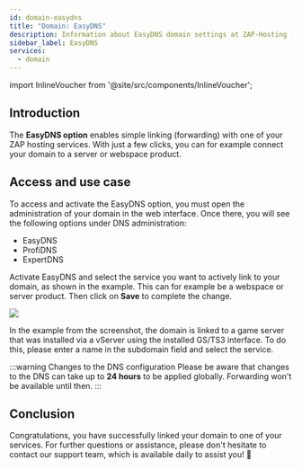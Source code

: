 ```yaml
---
id: domain-easydns
title: "Domain: EasyDNS"
description: Information about EasyDNS domain settings at ZAP-Hosting - ZAP-Hosting.com documentation
sidebar_label: EasyDNS
services:
  - domain
---
```


import InlineVoucher from '@site/src/components/InlineVoucher';

## Introduction

The **EasyDNS option** enables simple linking (forwarding) with one of your ZAP hosting services. With just a few clicks, you can for example connect your domain to a server or webspace product. 



## Access and use case

To access and activate the EasyDNS option, you must open the administration of your domain in the web interface. Once there, you will see the following options under DNS administration: 

- EasyDNS
- ProfiDNS
- ExpertDNS

Activate EasyDNS and select the service you want to actively link to your domain, as shown in the example. This can for example be a webspace or server product. Then click on **Save** to complete the change. 

![](https://screensaver01.zap-hosting.com/index.php/s/spg7YHqAJb6Wqky/preview)

In the example from the screenshot, the domain is linked to a game server that was installed via a vServer using the installed GS/TS3 interface. To do this, please enter a name in the subdomain field and select the service. 

:::warning Changes to the DNS configuration
Please be aware that changes to the DNS can take up to **24 hours** to be applied globally. Forwarding won't be available until then.
:::



## Conclusion

Congratulations, you have successfully linked your domain to one of your services.  For further questions or assistance, please don't hesitate to contact our support team, which is available daily to assist you! 🙂

<InlineVoucher />
